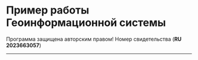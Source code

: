 # Пример работы Геоинформационной системы
Программа защищена авторским правом! Номер свидетельства (**RU 2023663057**)

_____



